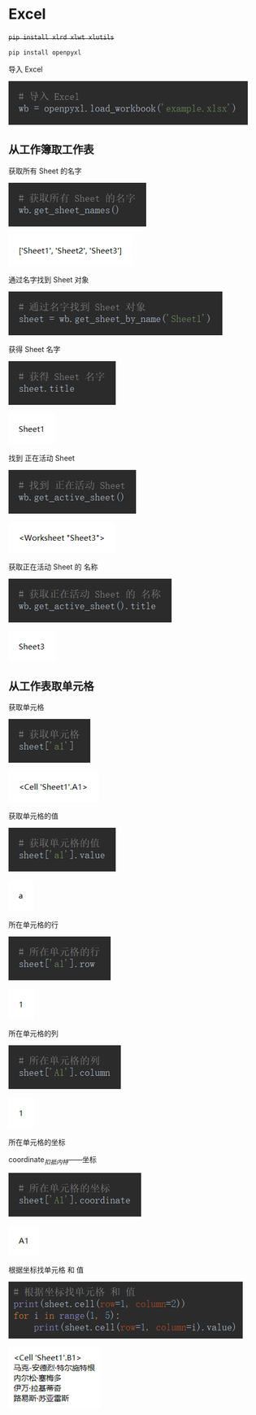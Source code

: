 # Excel

~~`pip install xlrd xlwt xlutils`~~

```bash
pip install openpyxl
```

导入 Excel

![1555381523895](Excel.assets/1555381523895.png)

## 从工作簿取工作表

获取所有 Sheet 的名字

![1555381647572](Excel.assets/1555381647572.png)

![1555381651159](Excel.assets/1555381651159.png)

通过名字找到 Sheet 对象

![1555381856429](Excel.assets/1555381856429.png)

获得 Sheet 名字

![1555381894211](Excel.assets/1555381894211.png)

![1555381779728](Excel.assets/1555381779728.png)

找到 正在活动 Sheet

![1555381972712](Excel.assets/1555381972712.png)

![1555381981442](Excel.assets/1555381981442.png)

获取正在活动 Sheet 的 名称

![1555382110150](Excel.assets/1555382110150.png)

![1555382132525](Excel.assets/1555382132525.png)

## 从工作表取单元格

获取单元格

![1555382417288](Excel.assets/1555382417288.png)

![1555382483091](Excel.assets/1555382483091.png)

获取单元格的值

![1555382445091](Excel.assets/1555382445091.png)

![1555382469047](Excel.assets/1555382469047.png)

所在单元格的行

![1555382668572](Excel.assets/1555382668572.png)

![1555382672133](Excel.assets/1555382672133.png)

所在单元格的列

![1555382918273](Excel.assets/1555382918273.png)

![1555382927295](Excel.assets/1555382927295.png)

所在单元格的坐标

coordinate$_{扣抵内特}$——坐标

![1555382945009](Excel.assets/1555382945009.png)

![1555382969776](Excel.assets/1555382969776.png)

根据坐标找单元格 和 值

![1555397452106](Excel.assets/1555397452106.png)

![1555397471979](Excel.assets/1555397471979.png)

